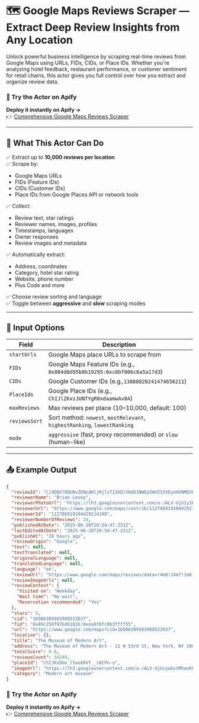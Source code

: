 # 🗺️ Google Maps Reviews Scraper — Extract Deep Review Insights from Any Location

Unlock powerful business intelligence by scraping real-time reviews from Google Maps using URLs, FIDs, CIDs, or Place IDs. Whether you're analyzing hotel feedback, restaurant performance, or customer sentiment for retail chains, this actor gives you full control over how you extract and organize review data.

### 🔗 Try the Actor on Apify

**Deploy it instantly on Apify →**  
👉 [Comprehensive Google Maps Reviews Scraper](https://apify.com/blueorion/fast-google-maps-reviews-scraper)

---

## 🚀 What This Actor Can Do

✅ Extract up to **10,000 reviews per location**  
✅ Scrape by:
- Google Maps URLs  
- FIDs (Feature IDs)  
- CIDs (Customer IDs)  
- Place IDs from Google Places API or network tools  

✅ Collect:
- Review text, star ratings  
- Reviewer names, images, profiles  
- Timestamps, languages  
- Owner responses  
- Review images and metadata  

✅ Automatically extract:
- Address, coordinates  
- Category, hotel star rating  
- Website, phone number  
- Plus Code and more  

✅ Choose review sorting and language  
✅ Toggle between **aggressive** and **slow** scraping modes  

---

## 🧾 Input Options

| Field         | Description |
|---------------|-------------|
| `startUrls`   | Google Maps place URLs to scrape from |
| `FIDs`        | Google Maps Feature IDs (e.g., `0x884d0d95b0b19295:0xc0bf006c6a5a17d3`) |
| `CIDs`        | Google Customer IDs (e.g.,`13888820241474656211`) |
| `PlaceIds`    | Google Place IDs (e.g., `ChIJlZKxsJUNTYgR0xdaamwAv8A`) |
| `maxReviews`  | Max reviews per place (10–10,000, default: 100) |
| `reviewsSort` | Sort method: `newest`, `mostRelevant`, `highestRanking`, `lowestRanking` |
| `mode`        | `aggressive` (fast, proxy recommended) or `slow` (human-like) |

---

## 📤 Example Output

```json
{
  "reviewId": "Ci9DQUlRQUNvZENodHljRjlvT21KQlVHdE1NWEp5WVZSYVEyeHVNMDVLWHpoRVQxRRAB",
  "reviewerName": "Brian Levey",
  "reviewerPhotoUrl": "https://lh3.googleusercontent.com/a-/ALV-UjUIy1H3BS-pwfcyNn_gmtNw3aNCqVqAXDiHdBXUAEncpp-bTC48=s120-c-rp-mo-ba2-br100",
  "reviewerUrl": "https://www.google.com/maps/contrib/112786919104429214180?hl=en",
  "reviewerId": "112786919104429214180",
  "reviewerNumberOfReviews": 24,
  "publishedAtDate": "2025-06-28T20:54:47.231Z",
  "lastEditedAtDate": "2025-06-28T20:54:47.231Z",
  "publishAt": "20 hours ago",
  "reviewOrigin": "Google",
  "text": null,
  "textTranslated": null,
  "originalLanguage": null,
  "translatedLanguage": null,
  "language": "en",
  "reviewUrl": "https://www.google.com/maps/reviews/data=!4m8!14m7!1m6!2m5!1sCi9DQUlRQUNvZENodHljRjlvT21KQlVHdE1NWEp5WVZSYVEyeHVNMDVLWHpoRVQxRRAB!2m1!1s0x0:0xea9f8fc0b3ffff55!3m1!1s2@1:CAIQACodChtycF9oOmJBUGtMMXJyYVRaQ2xuM05KXzhET1E%7C0cN4PMCm9jj%7C?hl=en",
  "reviewImageUrls": null,
  "reviewContext": {
    "Visited on": "Weekday",
    "Wait time": "No wait",
    "Reservation recommended": "Yes"
  },
  "stars": 5,
  "cid": "16906389583988522837",
  "fid": "0x89c258f97bdb102b:0xea9f8fc0b3ffff55",
  "url": "https://www.google.com/maps?cid=16906389583988522837",
  "location": {},
  "title": "The Museum of Modern Art",
  "address": "The Museum of Modern Art · 11 W 53rd St, New York, NY 10019, United States",
  "totalScore": 4.6,
  "reviewsCount": 54249,
  "placeId": "ChIJKxDbe_lYwokRVf__s8CPn-o",
  "imageUrl": "https://lh3.googleusercontent.com/a-/ALV-UjUvywGvtMhaoK8LQg78zAuFKIRLnui89fvvnREv5ZuHPu1XfBit=w36-h36-p-rp-mo-ba3-br100",
  "category": "Modern art museum"
}
```
### 🔗 Try the Actor on Apify

**Deploy it instantly on Apify →**  
👉 [Comprehensive Google Maps Reviews Scraper](https://apify.com/blueorion/fast-google-maps-reviews-scraper)
